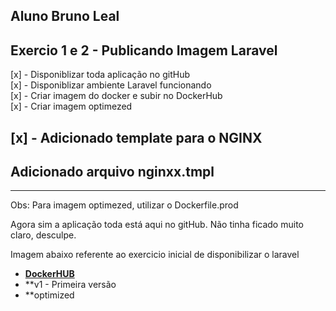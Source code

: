 ## Aluno Bruno Leal

## Exercio 1 e 2 - Publicando Imagem Laravel

[x] - Disponiblizar toda aplicação no gitHub  
[x] - Disponiblizar ambiente Laravel funcionando  
[x] - Criar imagem do docker e subir no DockerHub  
[x] - Criar imagem optimezed  
## [x] - Adicionado template para o NGINX  

Adicionado arquivo nginxx.tmpl
-----------------------------------------------------
-----------------------------------------------------
Obs: Para imagem optimezed, utilizar o Dockerfile.prod


Agora sim a aplicação toda está aqui no gitHub.
Não tinha ficado muito claro, desculpe.

Imagem abaixo referente ao exercicio inicial de disponibilizar o laravel
- **[DockerHUB](https://hub.docker.com/repository/docker/lealbruno/micro-laravel)** 
- **v1 - Primeira versão
- **optimized 


